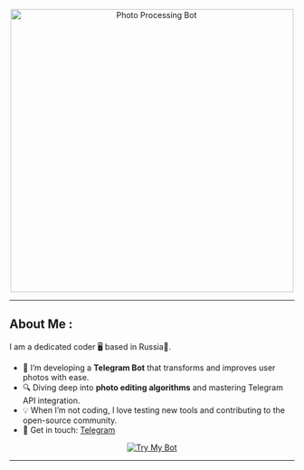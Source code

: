 <p align="center">
  <img src="https://media1.tenor.com/m/ZQ06vsxdy1cAAAAd/bear-scream.gif" alt="Photo Processing Bot" width="500"/>
</p>

---

## About Me :

I am a dedicated coder 🖥️ based in Russia🧸.

- 📸 I’m developing a **Telegram Bot** that transforms and improves user photos with ease.
- 🔍 Diving deep into **photo editing algorithms** and mastering Telegram API integration.
- 💡 When I’m not coding, I love testing new tools and contributing to the open-source community.
- 📧 Get in touch: [Telegram](https://t.me/supchik_mmm)

<p align="center">
  <a href="https://t.me/delta_ph_bot" target="_blank">
    <img src="https://img.shields.io/badge/🎉_Try_My_Bot-2CA5E0?style=for-the-badge&logo=telegram&logoColor=white" alt="Try My Bot">
  </a>
</p>

---